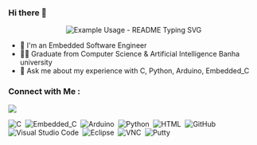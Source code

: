 ### Hi there 👋

<!--
**asmaa-102/Asmaa-102** is a ✨ _special_ ✨ repository because its `README.md` (this file) appears on your GitHub profile.


<!-- Typing SVG by DenverCoder1 - https://github.com/DenverCoder1/readme-typing-svg -->
<p align="center">
  <img src="https://readme-typing-svg.demolab.com/?lines=welcome to my profile &font=Fira%20Code&center=true&width=380&height=50&duration=4000&pause=1000" alt="Example Usage - README Typing SVG">
</p>

- 🏢 I'm an Embedded Software Engineer 
- 👨‍💻 Graduate from Computer Science & Artificial Intelligence Banha university
- 💬 Ask me about my experience with C, Python, Arduino, Embedded_C



### Connect with Me :

<a href="https://www.linkedin.com/in/asmaa-ahmed-3266a721a" target="_blank"><img src="https://img.shields.io/badge/asmaa%20ahmed-0077B5?style=for-the-badge&logo=Linkedin&logoColor=white"/></a>

![C](https://img.shields.io/badge/-C-05122A?style=flat&logo=C)&nbsp;
![Embedded_C](https://img.shields.io/badge/-Embedded_C-05122A?style=flat&logo=Embedded_C)&nbsp;
![Arduino](https://img.shields.io/badge/-Arduino-05122A?style=flat&logo=Arduino)&nbsp;
![Python](https://img.shields.io/badge/-Python%20-05122A?style=flat&logo=python)&nbsp;
![HTML](https://img.shields.io/badge/-HTML-05122A?style=flat&logo=HTML5)&nbsp;
![GitHub](https://img.shields.io/badge/-GitHub-05122A?style=flat&logo=github)&nbsp;
![Visual Studio Code](https://img.shields.io/badge/-Visual%20Studio%20Code-05122A?style=flat&logo=visual-studio-code&logoColor=007ACC)&nbsp;
![Eclipse](https://img.shields.io/badge/-Eclipse-05122A?style=flat&logo=Eclipse)&nbsp;
![VNC](https://img.shields.io/badge/-VNC-05122A?style=flat&logo=VNC)&nbsp;
![Putty](https://img.shields.io/badge/-Putty-05122A?style=flat&logo=Putty)&nbsp;


